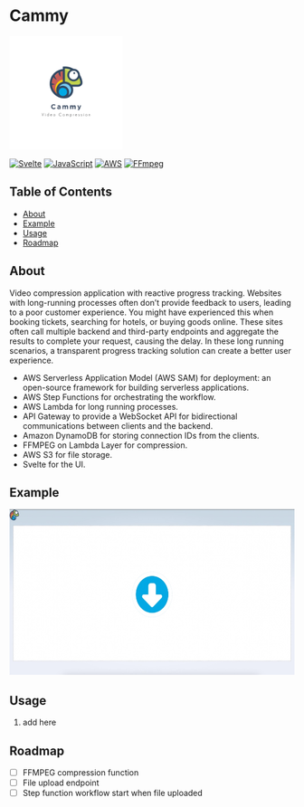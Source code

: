 # Cammy

<img src="logo.png" alt="Logo" width="200" height="200">

[![Svelte](https://img.shields.io/badge/svelte-3.0.0-orange.svg)](https://svelte.dev/)
[![JavaScript](https://img.shields.io/badge/JavaScript-ES6-yellow.svg)](https://www.ecma-international.org/ecma-262/6.0/)
[![AWS](https://img.shields.io/badge/aws-%F0%9F%9B%A0-orange)](https://aws.amazon.com/)
[![FFmpeg](https://img.shields.io/badge/FFmpeg-4.4-blue.svg)](https://ffmpeg.org/)

## Table of Contents

- [About](#about)
- [Example](#example)
- [Usage](#usage)
- [Roadmap](#usage)

## About

Video compression application with reactive progress tracking. Websites with long-running processes often don’t provide feedback to users, leading to a poor customer experience. You might have experienced this when booking tickets, searching for hotels, or buying goods online. These sites often call multiple backend and third-party endpoints and aggregate the results to complete your request, causing the delay. In these long running scenarios, a transparent progress tracking solution can create a better user experience.

- AWS Serverless Application Model (AWS SAM) for deployment: an open-source framework for building serverless applications.
- AWS Step Functions for orchestrating the workflow.
- AWS Lambda for long running processes.
- API Gateway to provide a WebSocket API for bidirectional communications between clients and the backend.
- Amazon DynamoDB for storing connection IDs from the clients.
- FFMPEG on Lambda Layer for compression.
- AWS S3 for file storage.
- Svelte for the UI.

## Example

<img src="example.jpg" alt="Logo" width="600" height="293">

## Usage

1. add here

## Roadmap

- [ ] FFMPEG compression function
- [ ] File upload endpoint
- [ ] Step function workflow start when file uploaded
